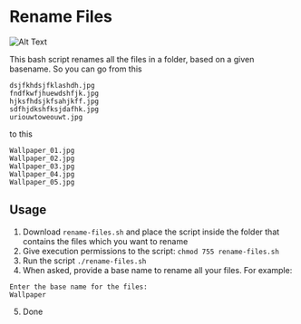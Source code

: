 # Rename Files

![Alt Text](https://www.dropbox.com/s/2jgee1wyid6cyon/rename_files.gif?dl=0)

This bash script renames all the files in a folder, based on a given basename. So you can go from this

```
dsjfkhdsjfklashdh.jpg
fndfkwfjhuewdshfjk.jpg
hjksfhdsjkfsahjkff.jpg
sdfhjdkshfksjdafhk.jpg
uriouwtoweouwt.jpg
```

to this

```
Wallpaper_01.jpg
Wallpaper_02.jpg
Wallpaper_03.jpg
Wallpaper_04.jpg
Wallpaper_05.jpg
```

## Usage

1. Download `rename-files.sh` and place the script inside the folder that contains the files which you want to rename
2. Give execution permissions to the script: `chmod 755 rename-files.sh`
3. Run the script `./rename-files.sh`
4. When asked, provide a base name to rename all your files. For example:
```
Enter the base name for the files:
Wallpaper
```
5. Done


